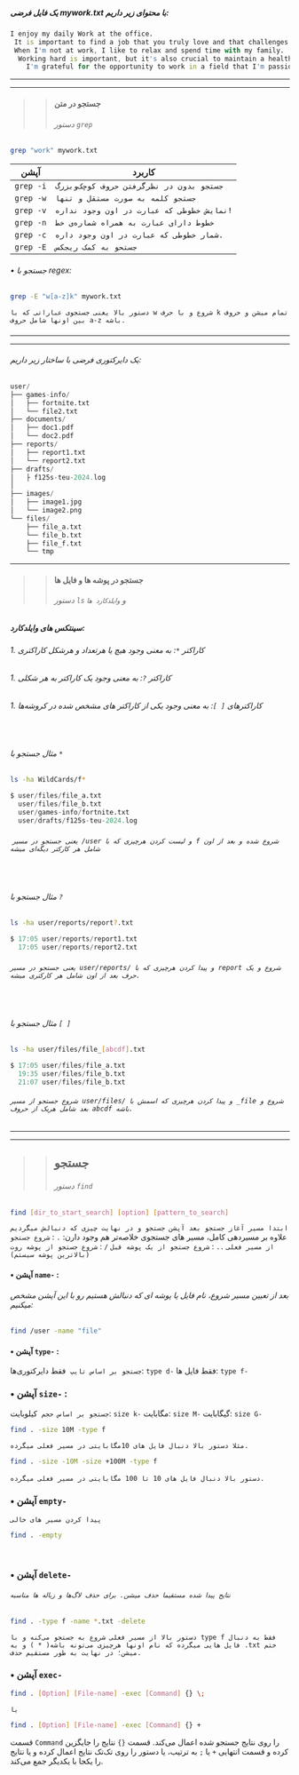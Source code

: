 
##### یک فایل فرضی mywork.txt با محتوای زیر داریم:

```d
I enjoy my daily Work at the office.
 It is important to find a job that you truly love and that challenges you.
 When I'm not at work, I like to relax and spend time with my family.
  Working hard is important, but it's also crucial to maintain a healthy work-life balance.
    I'm grateful for the opportunity to work in a field that I'm passionate about.
```
---
---
>> #### جستجو در متن
>> ###### دستور `grep`

```bash
grep "work" mywork.txt
```
|آپشن     |  کاربرد   |
| --- | --- |
|  `grep -i`   |   `جستجو بدون در نظرگرفتن حروف کوچک‌و‌بزرگ`  |
|  `grep -w`   |  `جستجو کلمه به صورت مستقل و تنها`   |
|  `grep -v`   |   `نمایش خطوطی که عبارت در اون وجود نداره!`  |
|  `grep -n`   |   `خطوط دارای عبارت به همراه شماره‌ی خط`  |
|  `grep -c`   |   `شمار خطوطی که عبارت در اون وجود داره.`  |
|  `grep -E`   |  `جستحو به کمک ریجکس`   |

###### • جستجو با regex:
```sh
grep -E "w[a-z]k" mywork.txt
```
`دستور بالا یعنی جستجوی عباراتی که با w شروع و با حرف k تمام میشن و حروف بین اونها شامل حروف a-z باشه.`

####
---
---
###### یک دایرکتوری فرضی با ساختار زیر داریم:
```d
user/
├── games-info/
│   ├── fortnite.txt
│   └── file2.txt
├── documents/
│   ├── doc1.pdf
│   └── doc2.pdf
├── reports/
│   ├── report1.txt
│   └── report2.txt
├── drafts/
│   ├ f125s-teu-2024.log
│   
├── images/
│   ├── image1.jpg
│   └── image2.png
└── files/
    ├── file_a.txt
    └── file_b.txt
    ├── file_f.txt
    └── tmp
```
---
>>#### جستجو در پوشه ها و فایل ها
>> ###### دستور `ls` و `وایلدکارد ها`

##### سینتکس های وایلدکارد:
###### 1. کاراکتر `*`: به معنی وجود هیچ یا هرتعداد و هرشکل کاراکتری
###### 1. کاراکتر `?`: به معنی وجود یک کاراکتر به هر شکلی
###### 1. کاراکترهای `[ ]`: به معنی وجود یکی از کاراکتر های مشخص شده در کروشه‌ها
‌‌
###### مثال جستجو با `*`
```bash
ls -ha WildCards/f*
```
```d
$ user/files/file_a.txt 
  ​user/files/file_b.txt
  user/games-info/fortnite.txt
  user/drafts/f125s-teu-2024.log
```
###### ‌‌ `یعنی جستجو در مسیر /user و لیست کردن هرچیزی که با f شروع شده و بعد از اون شامل هر کارکتر دیگه‌ای میشه`
‌
###### مثال جستجو با `?`
```sh
ls -ha user/reports/report?.txt
```
```d
$ 17:05 user/reports/report1.txt
  17:05 user/reports/report2.txt
```
###### ‌`یعنی جستجو در مسیر user/reports/ و پیدا کردن هرچیزی که با report شروع و یک حرف بعد از اون شامل هر کارکتری میشه.`
‌
###### مثال جستجو با `[ ]`
```bash
ls -ha user/files/file_[abcdf].txt
```
```d
$ 17:05 user/files/file_a.txt
  19:35 user/files/file_b.txt
  21:07 user/files/file_b.txt
```
###### `شروع جستجو از مسیر user/files/ و پیدا کردن هرچیزی که اسمش با _file شروع و بعد شامل هریک از حروف abcdf باشه.`
####
---
---
> >## جستجو 
> > ###### دستور `find`
```sh
find [dir_to_start_search] [option] [pattern_to_search]
```
`ابتدا مسیر آغاز جستجو بعد آپشن جستجو و در نهایت چیزی که دنبالش میگردیم`
علاوه بر مسیردهی کامل، مسیر های جستجوی خلاصه‌تر هم وجود دارن:
`.` : `شروع جستجو از مسیر فعلی`
`..` : `شروع جستجو از یک پوشه قبل`
`/` : `شروع جستجو از پوشه روت (بالاترین پوشه سیستم)`



#### • آپشن `name-` :

###### بعد از تعیین مسیر شروع،  نام فایل یا پوشه ای که دنبالش هستیم رو با این آپشن مشخص میکنیم:
```sh
find /user -name "file"
```

#### • آپشن `type-` :
`جستجو بر اساس تایپ`
‌
فقط دایرکتوری‌ها: `type d-`
 فقط فایل ها: `type f-`
### • آپشن `size-` :
`جستجو بر اساس حجم`
‌
کیلوبایت: `size k-`
 مگابایت: `size M-`
 گیگابایت: `size G-`

```bash
find . -size 10M -type f
```
`مثلا دستور بالا دنبال فایل های 10مگابایتی در مسیر فعلی میگرده.`
```bash
find . -size -10M -size +100M -type f
```
`دستور بالا دنبال فایل های 10 تا 100 مگابایتی در مسیر فعلی میگرده.`
‌
### • آپشن `empty-` 

`پیدا کردن مسیر های خالی` 
```bash
find . -empty
```
‌
### • آپشن `delete-`
###### `نتایج پیدا شده مستقیما حذف میشن. برای حذف لاگ‌ها و زباله ها مناسبه`
```bash
find . -type f -name *.txt -delete
```
`دستور بالا از مسیر فعلی شروع به جستجو می‌کنه و با type f فقط به دنبال فایل هایی میگرده که نام اونها هرچیزی می‌تونه باشه( * ) و به .txt ختم میشن؛ در نهایت به طور مستقیم حذف.`
### • آپشن  `exec-`

```bash
find . [Option] [File-name] -exec [Command] {} \;
```

`یا`

```bash
find . [Option] [File-name] -exec [Command] {} +
```
قسمت `Command` را روی نتایج جستجو شده اعمال می‌کند. قسمت `{}` نتایج را جایگزین کرده و قسمت انتهایی `+` یا `;` به ترتیب، یا دستور را روی تک‌تک نتایج اعمال کرده و یا نتایج را یکجا با یکدیگر جمع می‌کند.